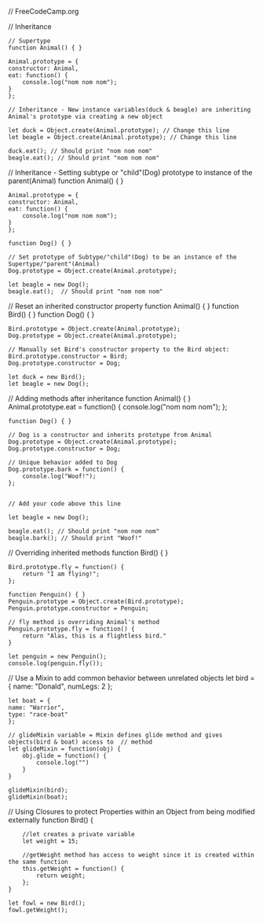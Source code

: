 // FreeCodeCamp.org

// Inheritance

    // Supertype
    function Animal() { }

    Animal.prototype = {
    constructor: Animal, 
    eat: function() {
        console.log("nom nom nom");
    }
    };

    // Inheritance - New instance variables(duck & beagle) are inheriting Animal's prototype via creating a new object

    let duck = Object.create(Animal.prototype); // Change this line
    let beagle = Object.create(Animal.prototype); // Change this line

    duck.eat(); // Should print "nom nom nom"
    beagle.eat(); // Should print "nom nom nom"

// Inheritance - Setting subtype or "child"(Dog) prototype to instance of the parent(Animal)
    function Animal() { }

    Animal.prototype = {
    constructor: Animal,
    eat: function() {
        console.log("nom nom nom");
    }
    };

    function Dog() { }

    // Set prototype of Subtype/"child"(Dog) to be an instance of the Supertype/"parent"(Animal)
    Dog.prototype = Object.create(Animal.prototype);

    let beagle = new Dog();
    beagle.eat();  // Should print "nom nom nom"

// Reset an inherited constructor property
    function Animal() { }
    function Bird() { }
    function Dog() { }

    Bird.prototype = Object.create(Animal.prototype);
    Dog.prototype = Object.create(Animal.prototype);

    // Manually set Bird's constructor property to the Bird object:
    Bird.prototype.constructor = Bird;
    Dog.prototype.constructor = Dog;

    let duck = new Bird();
    let beagle = new Dog();

// Adding methods after inheritance
    function Animal() { }
    Animal.prototype.eat = function() { 
        console.log("nom nom nom"); 
    };

    function Dog() { }

    // Dog is a constructor and inherits prototype from Animal
    Dog.prototype = Object.create(Animal.prototype);
    Dog.prototype.constructor = Dog;

    // Unique behavior added to Dog
    Dog.prototype.bark = function() {
        console.log("Woof!");
    };


    // Add your code above this line

    let beagle = new Dog();

    beagle.eat(); // Should print "nom nom nom"
    beagle.bark(); // Should print "Woof!"

// Overriding inherited methods
    function Bird() { }

    Bird.prototype.fly = function() { 
        return "I am flying!"; 
    };

    function Penguin() { }
    Penguin.prototype = Object.create(Bird.prototype);
    Penguin.prototype.constructor = Penguin;

    // fly method is overriding Animal's method
    Penguin.prototype.fly = function() {
        return "Alas, this is a flightless bird."
    }

    let penguin = new Penguin();
    console.log(penguin.fly());

// Use a Mixin to add common behavior between unrelated objects
    let bird = {
    name: "Donald",
    numLegs: 2
    };

    let boat = {
    name: "Warrior",
    type: "race-boat"
    };

    // glideMixin variable = Mixin defines glide method and gives objects(bird & boat) access to  // method
    let glideMixin = function(obj) {
        obj.glide = function() {
            console.log("")
        }
    }

    glideMixin(bird);
    glideMixin(boat);

// Using Closures to protect Properties within an Object from being modified externally
    function Bird() {
        
        //let creates a private variable
        let weight = 15;

        //getWeight method has access to weight since it is created within the same function
        this.getWeight = function() {
            return weight;
        };
    }

    let fowl = new Bird();
    fowl.getWeight();